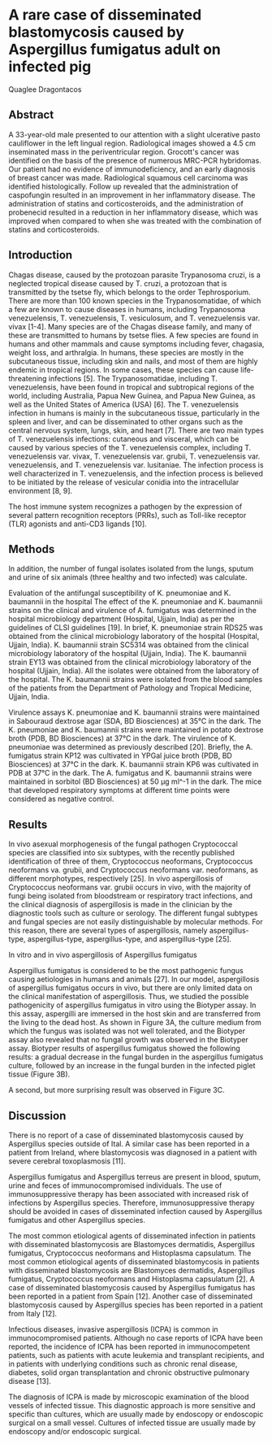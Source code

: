 # A rare case of disseminated blastomycosis caused by Aspergillus fumigatus adult on infected pig
Quaglee Dragontacos


## Abstract
A 33-year-old male presented to our attention with a slight ulcerative pasto cauliflower in the left lingual region. Radiological images showed a 4.5 cm inseminated mass in the periventricular region. Grocott's cancer was identified on the basis of the presence of numerous MRC-PCR hybridomas. Our patient had no evidence of immunodeficiency, and an early diagnosis of breast cancer was made. Radiological squamous cell carcinoma was identified histologically. Follow up revealed that the administration of caspofungin resulted in an improvement in her inflammatory disease. The administration of statins and corticosteroids, and the administration of probenecid resulted in a reduction in her inflammatory disease, which was improved when compared to when she was treated with the combination of statins and corticosteroids.


## Introduction
Chagas disease, caused by the protozoan parasite Trypanosoma cruzi, is a neglected tropical disease caused by T. cruzi, a protozoan that is transmitted by the tsetse fly, which belongs to the order Tephrosporium. There are more than 100 known species in the Trypanosomatidae, of which a few are known to cause diseases in humans, including Trypanosoma venezuelensis, T. venezuelensis, T. vesiculosum, and T. venezuelensis var. vivax [1-4]. Many species are of the Chagas disease family, and many of these are transmitted to humans by tsetse flies. A few species are found in humans and other mammals and cause symptoms including fever, chagasia, weight loss, and arthralgia. In humans, these species are mostly in the subcutaneous tissue, including skin and nails, and most of them are highly endemic in tropical regions. In some cases, these species can cause life-threatening infections [5]. The Trypanosomatidae, including T. venezuelensis, have been found in tropical and subtropical regions of the world, including Australia, Papua New Guinea, and Papua New Guinea, as well as the United States of America (USA) [6]. The T. venezuelensis infection in humans is mainly in the subcutaneous tissue, particularly in the spleen and liver, and can be disseminated to other organs such as the central nervous system, lungs, skin, and heart [7]. There are two main types of T. venezuelensis infections: cutaneous and visceral, which can be caused by various species of the T. venezuelensis complex, including T. venezuelensis var. vivax, T. venezuelensis var. grubii, T. venezuelensis var. venezuelensis, and T. venezuelensis var. lusitaniae. The infection process is well characterized in T. venezuelensis, and the infection process is believed to be initiated by the release of vesicular conidia into the intracellular environment [8, 9].

The host immune system recognizes a pathogen by the expression of several pattern recognition receptors (PRRs), such as Toll-like receptor (TLR) agonists and anti-CD3 ligands [10].


## Methods

In addition, the number of fungal isolates isolated from the lungs, sputum and urine of six animals (three healthy and two infected) was calculate.

Evaluation of the antifungal susceptibility of K. pneumoniae and K. baumannii in the hospital
The effect of the K. pneumoniae and K. baumannii strains on the clinical and virulence of A. fumigatus was determined in the hospital microbiology department (Hospital, Ujjain, India) as per the guidelines of CLSI guidelines [19]. In brief, K. pneumoniae strain RDS25 was obtained from the clinical microbiology laboratory of the hospital (Hospital, Ujjain, India). K. baumannii strain SC5314 was obtained from the clinical microbiology laboratory of the hospital (Ujjain, India). The K. baumannii strain EY13 was obtained from the clinical microbiology laboratory of the hospital (Ujjain, India). All the isolates were obtained from the laboratory of the hospital. The K. baumannii strains were isolated from the blood samples of the patients from the Department of Pathology and Tropical Medicine, Ujjain, India.

Virulence assays
K. pneumoniae and K. baumannii strains were maintained in Sabouraud dextrose agar (SDA, BD Biosciences) at 35°C in the dark. The K. pneumoniae and K. baumannii strains were maintained in potato dextrose broth (PDB, BD Biosciences) at 37°C in the dark. The virulence of K. pneumoniae was determined as previously described [20]. Briefly, the A. fumigatus strain KP12 was cultivated in YPGal juice broth (PDB, BD Biosciences) at 37°C in the dark. K. baumannii strain KP6 was cultivated in PDB at 37°C in the dark. The A. fumigatus and K. baumannii strains were maintained in sorbitol (BD Biosciences) at 50 µg ml^-1 in the dark. The mice that developed respiratory symptoms at different time points were considered as negative control.


## Results

In vivo asexual morphogenesis of the fungal pathogen
Cryptococcal species are classified into six subtypes, with the recently published identification of three of them, Cryptococcus neoformans, Cryptococcus neoformans va. grubii, and Cryptococcus neoformans var. neoformans, as different morphotypes, respectively [25]. In vivo aspergillosis of Cryptococcus neoformans var. grubii occurs in vivo, with the majority of fungi being isolated from bloodstream or respiratory tract infections, and the clinical diagnosis of aspergillosis is made in the clinician by the diagnostic tools such as culture or serology. The different fungal subtypes and fungal species are not easily distinguishable by molecular methods. For this reason, there are several types of aspergillosis, namely aspergillus-type, aspergillus-type, aspergillus-type, and aspergillus-type [25].

In vitro and in vivo aspergillosis of Aspergillus fumigatus

Aspergillus fumigatus is considered to be the most pathogenic fungus causing aetiologies in humans and animals [27]. In our model, aspergillosis of aspergillus fumigatus occurs in vivo, but there are only limited data on the clinical manifestation of aspergillosis. Thus, we studied the possible pathogenicity of aspergillus fumigatus in vitro using the Biotyper assay. In this assay, aspergilli are immersed in the host skin and are transferred from the living to the dead host. As shown in Figure 3A, the culture medium from which the fungus was isolated was not well tolerated, and the Biotyper assay also revealed that no fungal growth was observed in the Biotyper assay. Biotyper results of aspergillus fumigatus showed the following results: a gradual decrease in the fungal burden in the aspergillus fumigatus culture, followed by an increase in the fungal burden in the infected piglet tissue (Figure 3B).

A second, but more surprising result was observed in Figure 3C.


## Discussion
There is no report of a case of disseminated blastomycosis caused by Aspergillus species outside of Ital. A similar case has been reported in a patient from Ireland, where blastomycosis was diagnosed in a patient with severe cerebral toxoplasmosis [11].

Aspergillus fumigatus and Aspergillus terreus are present in blood, sputum, urine and feces of immunocompromised individuals. The use of immunosuppressive therapy has been associated with increased risk of infections by Aspergillus species. Therefore, immunosuppressive therapy should be avoided in cases of disseminated infection caused by Aspergillus fumigatus and other Aspergillus species.

The most common etiological agents of disseminated infection in patients with disseminated blastomycosis are Blastomyces dermatidis, Aspergillus fumigatus, Cryptococcus neoformans and Histoplasma capsulatum. The most common etiological agents of disseminated blastomycosis in patients with disseminated blastomycosis are Blastomyces dermatidis, Aspergillus fumigatus, Cryptococcus neoformans and Histoplasma capsulatum [2]. A case of disseminated blastomycosis caused by Aspergillus fumigatus has been reported in a patient from Spain [12]. Another case of disseminated blastomycosis caused by Aspergillus species has been reported in a patient from Italy [12].

Infectious diseases, invasive aspergillosis (ICPA) is common in immunocompromised patients. Although no case reports of ICPA have been reported, the incidence of ICPA has been reported in immunocompetent patients, such as patients with acute leukemia and transplant recipients, and in patients with underlying conditions such as chronic renal disease, diabetes, solid organ transplantation and chronic obstructive pulmonary disease [13].

The diagnosis of ICPA is made by microscopic examination of the blood vessels of infected tissue. This diagnostic approach is more sensitive and specific than cultures, which are usually made by endoscopy or endoscopic surgical on a small vessel. Cultures of infected tissue are usually made by endoscopy and/or endoscopic surgical.
